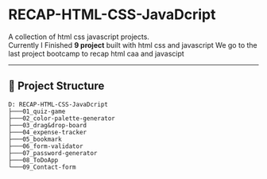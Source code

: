 ﻿# RECAP-HTML-CSS-JavaDcript

A collection of html css javascript projects.  
Currently I Finished **9 project** built with html css and javascript
We go to the last project bootcamp to recap html caa and javascipt

---

## 📂 Project Structure

```
D: RECAP-HTML-CSS-JavaDcript
├───01_quiz-game
├───02_color-palette-generator
├───03_drag&drop-board
├───04_expense-tracker
├───05_bookmark
├───06_form-validator
├───07_password-generator
├───08_ToDoApp
└───09_Contact-form
```
